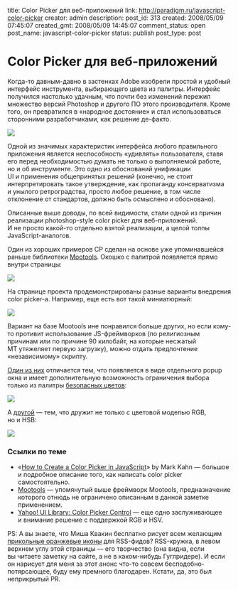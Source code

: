 title: Color Picker для веб-приложений
link: http://paradigm.ru/javascript-color-picker
creator: admin
description:
post_id: 313
created: 2008/05/09 07:45:07
created_gmt: 2008/05/09 14:45:07
comment_status: open
post_name: javascript-color-picker
status: publish
post_type: post

# Color Picker для веб-приложений

Когда-то давным-давно в застенках Adobe изобрели простой и удобный интерфейс инструмента, выбирающего цвета из палитры. Интерфейс получился настолько удачным, что почти без изменений пережил множество версий Photoshop и другого ПО этого производителя. Кроме того, он превратился в «народное достояние» и стал использоваться сторонними разработчиками, как решение де-факто.

![](/media/00photoshop-cp.jpg)

Одной из значимых характеристик интерфейса любого правильного приложения является неспособность «удивлять» пользователя, ставя его перед необходимостью думать не только о выполняемой работе, но и об инструменте. Это одно из обоснований унификации UI и применения общепринятых решений (конечно, не стоит интерпретировать такое утверждение, как пропаганду консерватизма и унылого ретроградства, просто любое решение, в том числе отклонение от стандартов, должно быть осмыслено и обосновано).

Описанные выше доводы, по всей видимости, стали одной из причин реализации photoshop-style color picker для веб-приложений. И не просто какой-то отдельно взятой реализации, а целой толпы JavaScript-аналогов.

Один из хороших примеров CP сделан на основе уже упоминавшейся раньше библиотеки [Mootools](/tag/mootools). Окошко с палитрой появляется прямо внутри страницы:

![](/media/01mootools-cp.jpg)

На странице проекта продемонстрированы разные варианты внедрения color picker-а. Например, еще есть вот такой миниатюрный:

![](/media/02mootools-cp.jpg)

Вариант на базе Mootools ине понравился больше других, но если кому-то противит использование JS-фреймворков (по религиозным причинам или по причине 90 килобайт, на которые несжатый MT утяжеляет первую загрузку), можно отдать предпочтение «независимому» скрипту.

[Один из них](http://b23.ru/pqu) отличается тем, что появляется в виде отдельного popup окна и имеет дополнительную возможность ограничения выбора только из палитры [безопасных цветов](http://b23.ru/pqx):

![](/media/03js-cp.jpg)

А [другой](http://b23.ru/pq7) — тем, что дружит не только с цветовой моделью RGB, но и HSB:

![](/media/04imageaxd.jpg)

### Ссылки по теме

  * «[How to Create a Color Picker in JavaScript](http://b23.ru/pq6)» by Mark Kahn — большое и подробное описание того, как написать color picker самостоятельно.
  * [Mootools](http://b23.ru/pq2) — упомянутый выше фреймворк Mootools, предназначение которого отнюдь не ограничено описанным в данной заметке применением.
  * [Yahoo! UI Library: Color Picker Control](http://b23.ru/pqd) — еще одно заслуживающее и внимание решение с поддержкой RGB и HSV.

PS: А вы знаете, что Миша Квакин бесплатно рисует всем желающим [прикольные оранжевые иконы](http://www.design-freak.com/2008/05/06/rss-icons-campaign/) для RSS-фидов? RSS-кружка, в левом верхнем углу этой страницы — его творчество (она видна, если вы читаете заметку на сайте, а не в каком-нибудь Гуглридере). И если он нарисует для меня за этот анонс что-то совсем бесподобно-потярсающее, буду ему премного благодарен. Кстати, да, это был неприкрытый PR.
